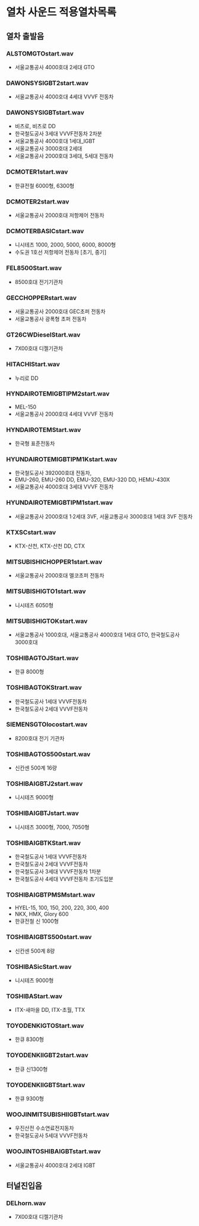 # 열차 사운드 적용열차목록
## 열차 출발음
### ALSTOMGTOstart.wav
- 서울교통공사 4000호대 2세대 GTO

### DAWONSYSIGBT2start.wav
- 서울교통공사 4000호대 4세대 VVVF 전동차

### DAWONSYSIGBTstart.wav
- 비츠로, 비츠로 DD
- 한국철도공사 3세대 VVVF전동차 2차분
- 서울교통공사 4000호대 1세대_IGBT
- 서울교통공사 3000호대 2세대
- 서울교통공사 2000호대 3세대, 5세대 전동차

### DCMOTER1start.wav
- 한큐전철 6000형, 6300형

### DCMOTER2start.wav
- 서울교통공사 2000호대 저항제어 전동차

### DCMOTERBASICstart.wav
- 니시테츠 1000, 2000, 5000, 6000, 8000형
- 수도권 1호선 저항제어 전동차 [초기, 중기]

### FEL8500Start.wav
- 8500호대 전기기관차

### GECCHOPPERstart.wav
- 서울교통공사 2000호대 GEC초퍼 전동차
- 서울교통공사 광폭형 초퍼 전동차

### GT26CWDieselStart.wav
- 7X00호대 디젤기관차

### HITACHIStart.wav
- 누리로 DD

### HYNDAIROTEMIGBTIPM2start.wav
- MEL-150
- 서울교통공사 2000호대 4세대 VVVF 전동차

### HYNDAIROTEMStart.wav
- 한국형 표준전동차

### HYUNDAIROTEMIGBTIPM1Kstart.wav
- 한국철도공사 392000호대 전동차,
- EMU-260, EMU-260 DD, EMU-320, EMU-320 DD, HEMU-430X
- 서울교통공사 4000호대 3세대 VVVF 전동차

### HYUNDAIROTEMIGBTIPM1start.wav
- 서울교통공사 2000호대 1·2세대 3VF, 서울교통공사 3000호대 1세대 3VF 전동차

### KTXSCstart.wav
- KTX-산천, KTX-산천 DD, CTX

### MITSUBISHICHOPPER1start.wav
- 서울교통공사 2000호대 멜코초퍼 전동차

### MITSUBISHIGTO1start.wav
- 니시테츠 6050형

### MITSUBISHIGTOKstart.wav
- 서울교통공사 1000호대, 서울교통공사 4000호대 1세대 GTO, 한국철도공사 3000호대

### TOSHIBAGTOJStart.wav
- 한큐 8000형

### TOSHIBAGTOKStrart.wav
- 한국철도공사 1세대 VVVF전동차
- 한국철도공사 2세대 VVVF전동차

### SIEMENSGTOlocostart.wav
- 8200호대 전기 기관차

### TOSHIBAGTOS500start.wav
- 신칸센 500계 16량

### TOSHIBAIGBTJ2start.wav
- 니시테츠 9000형

### TOSHIBAIGBTJstart.wav
- 니시테츠 3000형, 7000, 7050형

### TOSHIBAIGBTKStart.wav
- 한국철도공사 1세대 VVVF전동차
- 한국철도공사 2세대 VVVF전동차
- 한국철도공사 3세대 VVVF전동차 1차분
- 한국철도공사 4세대 VVVF전동차 초기도입분

### TOSHIBAIGBTPMSMstart.wav
- HYEL-15, 100, 150, 200, 220, 300, 400
- NKX, HMX, Glory 600
- 한큐전철 신 1000형

### TOSHIBAIGBTS500start.wav
- 신칸센 500계 8량

### TOSHIBASicStart.wav
- 니시테츠 9000형

### TOSHIBAStart.wav
- ITX-새마을 DD, ITX-초월, TTX

### TOYODENKIGTOStart.wav
- 한큐 8300형

### TOYODENKIIGBT2start.wav
- 한큐 신1300형

### TOYODENKIIGBTStart.wav
- 한큐 9300형

### WOOJINMITSUBISHIIGBTstart.wav
- 우진산전 수소연료전지동차
- 한국철도공사 5세대 VVVF전동차

### WOOJINTOSHIBAIGBTstart.wav
- 서울교통공사 4000호대 2세대 IGBT

## 터널진입음
### DELhorn.wav
- 7X00호대 디젤기관차